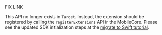 FIX LINK

This API no longer exists in `Target`. Instead, the extension should be registered by calling the `registerExtensions` API in the MobileCore. Please see the updated SDK initialization steps at the [migrate to Swift tutorial](../../resources/migrate-to-swift.md#update-sdk-initialization).